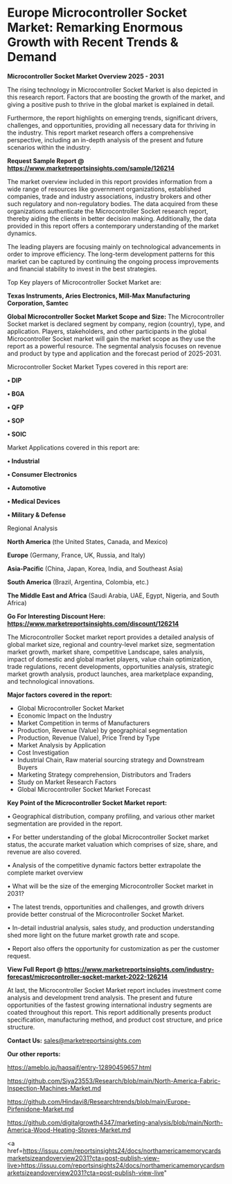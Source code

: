 # Europe Microcontroller Socket Market: Remarking Enormous Growth with Recent Trends & Demand

<Strong> Microcontroller Socket Market Overview 2025 - 2031</strong>

The rising technology in Microcontroller Socket Market is also depicted in this research report. Factors that are boosting the growth of the market, and giving a positive push to thrive in the global market is explained in detail.

Furthermore, the report highlights on emerging trends, significant drivers, challenges, and opportunities, providing all necessary data for thriving in the industry. This report market research offers a comprehensive perspective, including an in-depth analysis of the present and future scenarios within the industry.

<strong>Request Sample Report @ <a href=https://www.marketreportsinsights.com/sample/126214>https://www.marketreportsinsights.com/sample/126214</a></strong>

The market overview included in this report provides information from a wide range of resources like government organizations, established companies, trade and industry associations, industry brokers and other such regulatory and non-regulatory bodies. The data acquired from these organizations authenticate the Microcontroller Socket research report, thereby aiding the clients in better decision making. Additionally, the data provided in this report offers a contemporary understanding of the market dynamics.

The leading players are focusing mainly on technological advancements in order to improve efficiency. The long-term development patterns for this market can be captured by continuing the ongoing process improvements and financial stability to invest in the best strategies.

Top Key players of Microcontroller Socket Market are:

<strong>Texas Instruments, Aries Electronics, Mill-Max Manufacturing Corporation, Samtec</strong>

<strong><b>Global Microcontroller Socket Market Scope and Size:</b></strong>
The Microcontroller Socket market is declared segment by company, region (country), type, and application. Players, stakeholders, and other participants in the global Microcontroller Socket market will gain the market scope as they use the report as a powerful resource. The segmental analysis focuses on revenue and product by type and application and the forecast period of 2025-2031.

Microcontroller Socket Market Types covered in this report are:

<strong>• DIP

• BGA

• QFP

• SOP

• SOIC</strong>

Market Applications covered in this report are:

<strong>• Industrial

• Consumer Electronics

• Automotive

• Medical Devices

• Military & Defense</strong> 

Regional Analysis

<strong>North America</strong> (the United States, Canada, and Mexico)

<strong>Europe</strong> (Germany, France, UK, Russia, and Italy)

<strong>Asia-Pacific</strong> (China, Japan, Korea, India, and Southeast Asia)

<strong>South America</strong> (Brazil, Argentina, Colombia, etc.)

<strong>The Middle East and Africa</strong> (Saudi Arabia, UAE, Egypt, Nigeria, and South Africa)

<strong>Go For Interesting Discount Here: <a href=https://www.marketreportsinsights.com/discount/126214>https://www.marketreportsinsights.com/discount/126214</a></strong>

The Microcontroller Socket market report provides a detailed analysis of global market size, regional and country-level market size, segmentation market growth, market share, competitive Landscape, sales analysis, impact of domestic and global market players, value chain optimization, trade regulations, recent developments, opportunities analysis, strategic market growth analysis, product launches, area marketplace expanding, and technological innovations.

<strong><b>Major factors covered in the report:</b></strong>
<ul>
  <li>Global Microcontroller Socket Market </li>
  <li>Economic Impact on the Industry</li>
  <li>Market Competition in terms of Manufacturers</li>
  <li>Production, Revenue (Value) by geographical segmentation</li>
  <li>Production, Revenue (Value), Price Trend by Type</li>
  <li>Market Analysis by Application</li>
  <li>Cost Investigation</li>
  <li>Industrial Chain, Raw material sourcing strategy and Downstream Buyers</li>
  <li>Marketing Strategy comprehension, Distributors and Traders</li>
  <li>Study on Market Research Factors</li>
  <li>Global Microcontroller Socket Market Forecast</li>
</ul>

<strong><b>Key Point of the Microcontroller Socket Market report:</b></strong>

• Geographical distribution, company profiling, and various other market segmentation are provided in the report.

• For better understanding of the global Microcontroller Socket market status, the accurate market valuation which comprises of size, share, and revenue are also covered.

• Analysis of the competitive dynamic factors better extrapolate the complete market overview

• What will be the size of the emerging Microcontroller Socket market in 2031?

• The latest trends, opportunities and challenges, and growth drivers provide better construal of the Microcontroller Socket Market.

• In-detail industrial analysis, sales study, and production understanding shed more light on the future market growth rate and scope.

• Report also offers the opportunity for customization as per the customer request.

<strong><b>View Full Report @ <a href=https://www.marketreportsinsights.com/industry-forecast/microcontroller-socket-market-2022-126214>https://www.marketreportsinsights.com/industry-forecast/microcontroller-socket-market-2022-126214</a></b></strong>


At last, the Microcontroller Socket Market report includes investment come analysis and development trend analysis. The present and future opportunities of the fastest growing international industry segments are coated throughout this report. This report additionally presents product specification, manufacturing method, and product cost structure, and price structure.

<strong>Contact Us:</strong>
sales@marketreportsinsights.com

<strong>Our other reports:</strong>

<a href=https://ameblo.jp/haqsaif/entry-12890459657.html>https://ameblo.jp/haqsaif/entry-12890459657.html</a>

<a href=https://github.com/Siya23553/Research/blob/main/North-America-Fabric-Inspection-Machines-Market.md>https://github.com/Siya23553/Research/blob/main/North-America-Fabric-Inspection-Machines-Market.md</a>

<a href=https://github.com/Hindavi8/Researchtrends/blob/main/Europe-Pirfenidone-Market.md>https://github.com/Hindavi8/Researchtrends/blob/main/Europe-Pirfenidone-Market.md</a>

<a href=https://github.com/digitalgrowth4347/marketing-analysis/blob/main/North-America-Wood-Heating-Stoves-Market.md>https://github.com/digitalgrowth4347/marketing-analysis/blob/main/North-America-Wood-Heating-Stoves-Market.md</a>

<a href=https://issuu.com/reportsinsights24/docs/northamericamemorycardsmarketsizeandoverview2031?cta=post-publish-view-live>https://issuu.com/reportsinsights24/docs/northamericamemorycardsmarketsizeandoverview2031?cta=post-publish-view-live</a>"
